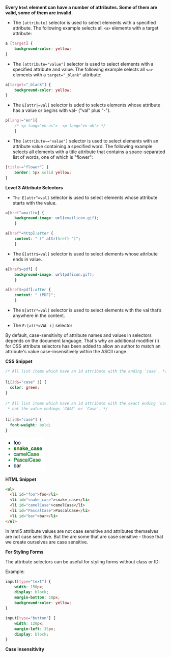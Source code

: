 
**Every `html` element can have a number of attributes. Some of them are valid, some of them are invalid.**

* The `[attribute]` selector is used to select elements with a specified attribute.
The following example selects all `<a>` elements with a target attribute:


```css
a [target] {
	background-color: yellow;
}
```

* The `[attribute="value"]` selector is used to select elements with a specified attribute and value.
The following example selects all `<a>` elements with a `target="_blank"` attribute:



```css
a[target="_blank"] { 
	background-color: yellow;
}
```

* The `E[attr|=val]` selector is uded to selects elements whose attribute has a value or begins with val- ("val" plus "-").



```css
p[lang|="en"]{
	/* <p lang="en-us">  <p lang="en-uk"> */ 
	}
```

* The `[attribute~="value"]` selector is used to select elements with an attribute value containing a specified word.
The following example selects all elements with a title attribute that contains a space-separated list of words, one of which is "flower":



```css
[title~="flower"] {
	border: 5px solid yellow;
}
```
**Level 3 Attribute Selectors**

* `The E[attr^=val]` selector is used to select elements whose attribute starts with the value.



```css
a[href^=mailto] {
	background-image: url(emailicon.gif);
	}
```
```css
a[href^=http]:after {
	content: " (" attr(href) ")";
	}
```
* The `E[attr$=val]` selector is used to select elements whose attribute ends in value. 



```css
a[href$=pdf] {
	background-image: url(pdficon.gif);
	}
```
```css
a[href$=pdf]:after {
	content: " (PDF)";
	}
```

* The `E[attr*=val]` selector is used to select elements with the val that’s anywhere in the content.

* The `E:[att*=VAL i]` selector 

By default, case-sensitivity of attribute names and values in selectors depends on the document language. That's why an additional modifier (i) for CSS attribute selectors has been added to allow an author to match an attribute's value case-insensitively within the ASCII range.

**CSS Snippet**
```css
/* All list items which have an id attribute with the ending `case`. */

li[id$="case" i] {
  color: green;
}

/* All list items which have an id attribute with the exact ending `case` but
 * not the value endings `CASE` or `Case`. */

li[id$="case"] {
  font-weight: bold;
}
```
![caseSensitivity](./caseSensitivity.png)

**HTML Snippet**
```html
<ul>
  <li id="foo">foo</li>
  <li id="snake_case">snake_case</li>
  <li id="camelCase">camelCase</li>
  <li id="PascalCase">PascalCase</li>
  <li id="bar">bar</li>
</ul>
```

In html5 attribute values are not case sensitive and attributes themselves are not case sensitive. But the are some that are case sensitive - those that we create ourselves are case sensitive. 


**For Styling Forms**

The attribute selectors can be useful for styling forms without class or ID:

Example:

```css
input[type="text"] {
	width: 150px;
	display: block;
	margin-bottom: 10px;
	background-color: yellow;
}
```

```css
input[type="button"] {
	width: 120px;
	margin-left: 35px;
	display: block;
}
```
**Case Insensitivity**






